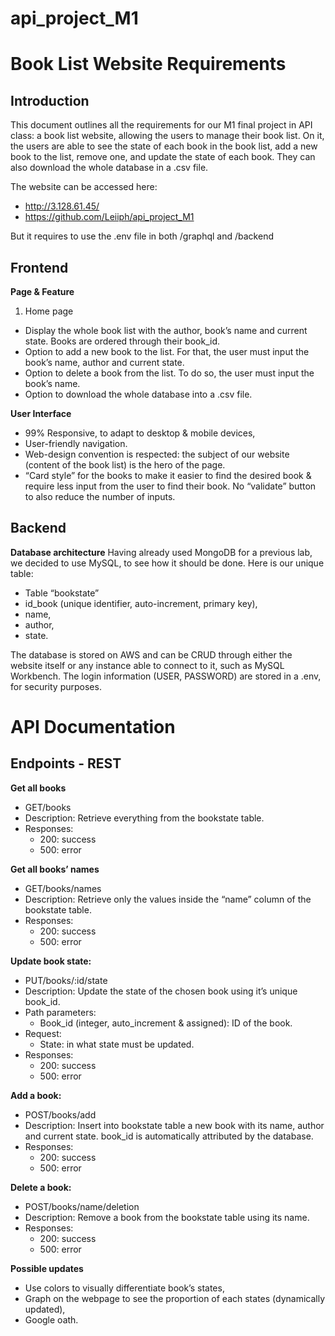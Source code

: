 
# api_project_M1

# Book List Website Requirements
## Introduction
This document outlines all the requirements for our M1 final project in API class: a book list website, allowing the users to manage their book list. On it, the users are able to see the state of each book in the book list, add a new book to the list, remove one, and update the state of each book. They can also download the whole database in a .csv file.

The website can be accessed here:
-	http://3.128.61.45/
-	https://github.com/Leiiph/api_project_M1

But it requires to use the .env file in both /graphql and /backend

## Frontend
**Page & Feature**
1.	Home page
-	Display the whole book list with the author, book’s name and current state. Books are ordered through their book_id.
-	Option to add a new book to the list. For that, the user must input the book’s name, author and current state.
-	Option to delete a book from the list. To do so, the user must input the book’s name.
-	Option to download the whole database into a .csv file. 

**User Interface**
-	99% Responsive, to adapt to desktop & mobile devices,
-	User-friendly navigation.
-	Web-design convention is respected: the subject of our website (content of the book list) is the hero of the page.
-	“Card style” for the books to make it easier to find the desired book & require less input from the user to find their book. No “validate” button to also reduce the number of inputs.

## Backend
**Database architecture**
Having already used MongoDB for a previous lab, we decided to use MySQL, to see how it should be done. Here is our unique table:
-	Table “bookstate”
  -	id_book (unique identifier, auto-increment, primary key),
  -	name,
  -	author,
  -	state.
 
The database is stored on AWS and can be CRUD through either the website itself or any instance able to connect to it, such as MySQL Workbench. The login information (USER, PASSWORD) are stored in a .env, for security purposes.

# API Documentation
## Endpoints - REST
**Get all books**
-	GET/books
-	Description: Retrieve everything from the bookstate table.
-	Responses:
	  - 200: success
	  - 500: error

**Get all books’ names**
-	GET/books/names
-	Description: Retrieve only the values inside the “name” column of the bookstate table.
-	Responses:
	  - 200: success
	  - 500: error

**Update book state:**
-	PUT/books/:id/state
-	Description: Update the state of the chosen book using it’s unique book_id.
-	Path parameters: 
    -	Book_id (integer, auto_increment & assigned): ID of the book.
-	Request:
    -	State: in what state must be updated.
-	Responses:
	  - 200: success
	  - 500: error

**Add a book:**
-	POST/books/add
-	Description: Insert into bookstate table a new book with its name, author and current state. book_id is automatically attributed by the database.
-	Responses:
	  - 200: success
	  - 500: error

**Delete a book:**
-	POST/books/name/deletion
-	Description: Remove a book from the bookstate table using its name. 
-	Responses:
	  - 200: success
	  - 500: error

**Possible updates**
-	Use colors to visually differentiate book’s states,
-	Graph on the webpage to see the proportion of each states (dynamically updated),
-	Google oath.
